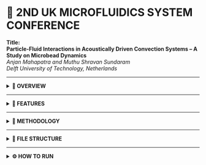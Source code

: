 # 🧪 2ND UK MICROFLUIDICS SYSTEM CONFERENCE

**Title:**  
**Particle-Fluid Interactions in Acoustically Driven Convection Systems – A Study on Microbead Dynamics**  
*Anjan Mahapatra and Muthu Shravan Sundaram*  
*Delft University of Technology, Netherlands*

---

<details>
<summary><strong>📘 OVERVIEW</strong></summary>

This repository presents a high-fidelity simulation framework that couples **Smoothed Particle Hydrodynamics (SPH)** with analytical and interpolated acoustic forces to model **microbead dynamics** in acoustically levitated and thermally driven environments.

**Application areas include:**
- Droplet microfluidics  
- Biological analysis  
- Zero-gravity aerospace research  

</details>

---

<details>
<summary><strong>🧩 FEATURES</strong></summary>

- ✅ Gor'kov Potential-based Acoustic Force  
- ✅ FEM-style pressure field interpolation  
- ✅ 2D SPH simulation with PySPH  
- ✅ Thermal convection modeling  
- ✅ Microbead acoustic levitation and motion  
- ✅ Custom SPH kernel (Cubic Spline) for visualization & density estimation  

</details>

---

<details>
<summary><strong>🔬 METHODOLOGY</strong></summary>

**Acoustic Field Modeling:**
- Gor'kov potential computed analytically  
- FEM-style simulated pressure field exported to CSV  
- Gradient of pressure used to compute acoustic force  

**SPH Simulation:**
- Thermal convection modeled via `HeatEquationWithSourceScheme`  

**Fluids Used:**
- Water  
- Iodixanol (biological medium)  

**Particles:**
- Microbeads subjected to gravity, buoyancy, and acoustic forces  

**Microbead Dynamics:**
- Influenced by both Gor'kov and FEM-interpolated forces  
- Coupled to local temperature field via Boussinesq approximation  

</details>

---

<details>
<summary><strong>📁 FILE STRUCTURE</strong></summary>
<pre>acoustic_force_module.py        # Gor'kov and FEM acoustic force models  
acoustic_pressure_fem.csv       # Simulated FEM-like acoustic pressure field  
acoustofluidics_sph_sim.py      # Main PySPH simulation script  
plots/                          # Plots of simulation results  
README.md                       # This file  
</pre>



</details>

---

<details>
<summary><strong>⚙️ HOW TO RUN</strong></summary>

1. **Install Dependencies:**

```bash
pip install pysph numpy scipy matplotlib pandas

2. **Run the Acoustic Force Modeling Script:**

python acoustic_force_module.py

3. **Run the SPH Simulation:**

python acoustofluidics_sph_sim.py

<details> <summary><strong>📊 VISUALIZATION</strong></summary>
At the end of the simulation, a visual plot is generated showing:

Temperature distribution in fluids

Microbead positions

Field-driven convection patterns

<details open> <summary><strong>📖 CITATION</strong></summary>

@article{Mahapatra2025,
  title     = {Particle-Fluid Interactions in Acoustically Driven Convection Systems: A Study on Microbead Dynamics},
  author    = {Anjan Mahapatra and Muthu Shravan Sundaram},
  journal   = {2nd UK Microfluidics Conference},
  year      = {2025},
  address   = {Leeds, United Kingdom},
  note      = {Conference Paper}
}









